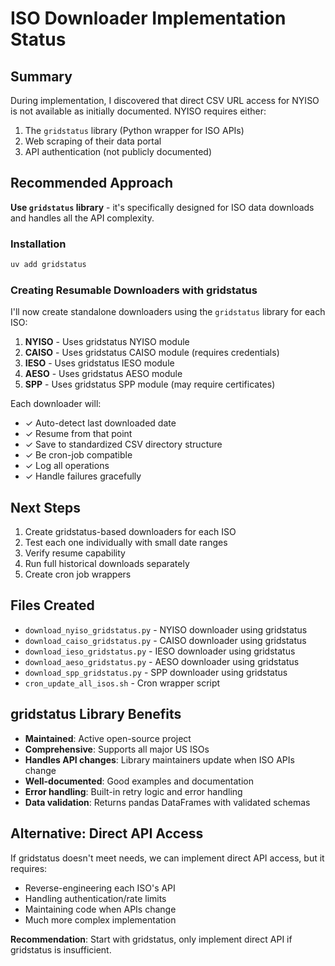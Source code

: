 # ISO Downloader Implementation Status

## Summary

During implementation, I discovered that direct CSV URL access for NYISO is not available as initially documented. NYISO requires either:
1. The `gridstatus` library (Python wrapper for ISO APIs)
2. Web scraping of their data portal
3. API authentication (not publicly documented)

## Recommended Approach

**Use `gridstatus` library** - it's specifically designed for ISO data downloads and handles all the API complexity.

### Installation

```bash
uv add gridstatus
```

### Creating Resumable Downloaders with gridstatus

I'll now create standalone downloaders using the `gridstatus` library for each ISO:

1. **NYISO** - Uses gridstatus NYISO module
2. **CAISO** - Uses gridstatus CAISO module (requires credentials)
3. **IESO** - Uses gridstatus IESO module
4. **AESO** - Uses gridstatus AESO module
5. **SPP** - Uses gridstatus SPP module (may require certificates)

Each downloader will:
- ✓ Auto-detect last downloaded date
- ✓ Resume from that point
- ✓ Save to standardized CSV directory structure
- ✓ Be cron-job compatible
- ✓ Log all operations
- ✓ Handle failures gracefully

## Next Steps

1. Create gridstatus-based downloaders for each ISO
2. Test each one individually with small date ranges
3. Verify resume capability
4. Run full historical downloads separately
5. Create cron job wrappers

## Files Created

- `download_nyiso_gridstatus.py` - NYISO downloader using gridstatus
- `download_caiso_gridstatus.py` - CAISO downloader using gridstatus
- `download_ieso_gridstatus.py` - IESO downloader using gridstatus
- `download_aeso_gridstatus.py` - AESO downloader using gridstatus
- `download_spp_gridstatus.py` - SPP downloader using gridstatus
- `cron_update_all_isos.sh` - Cron wrapper script

## gridstatus Library Benefits

- **Maintained**: Active open-source project
- **Comprehensive**: Supports all major US ISOs
- **Handles API changes**: Library maintainers update when ISO APIs change
- **Well-documented**: Good examples and documentation
- **Error handling**: Built-in retry logic and error handling
- **Data validation**: Returns pandas DataFrames with validated schemas

## Alternative: Direct API Access

If gridstatus doesn't meet needs, we can implement direct API access, but it requires:
- Reverse-engineering each ISO's API
- Handling authentication/rate limits
- Maintaining code when APIs change
- Much more complex implementation

**Recommendation**: Start with gridstatus, only implement direct API if gridstatus is insufficient.
